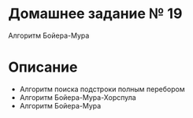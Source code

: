 # Домашнее задание № 19
Алгоритм Бойера-Мура

# Описание
- Алгоритм поиска подстроки полным перебором
- Алгоритм Бойера-Мура-Хорспула
- Алгоритм Бойера-Мура


